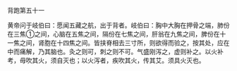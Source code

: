 背跑第五十一

黄帝问于岐伯曰：愿闻五藏之航，出于背者。岐伯曰：胸中大胸在押骨之端，肺份在三焦①之间，心脑在五焦之间，隔份在七焦之间，肝翁在九焦之间，脾份在十一焦之间，肾胞在十四焦之间。皆挟脊相去三寸所，则欲得而验之，按其处，应在中而痛解，乃其脑也。灸之则可，刺之则不可。气盛刚泻之，虚则补之。以火补考，毋吹其火，须自灭也；以火泻者，疾吹其火，传其艾。须具火灭也。

